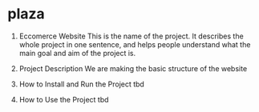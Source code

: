 # plaza
1. Eccomerce Website
This is the name of the project. It describes the whole project in one sentence, and helps people understand what the main goal and aim of the project is.

2. Project Description
We are making the basic structure of the website

4. How to Install and Run the Project
tbd
5. How to Use the Project
tbd

